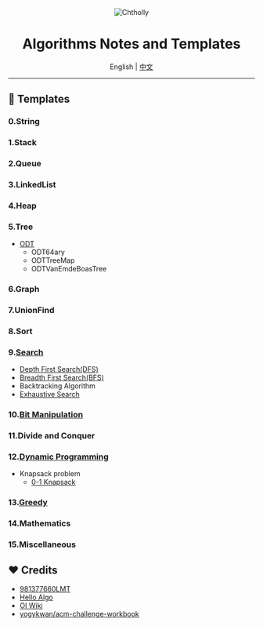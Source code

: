 <div align='center'>
  <img src='https://espresso.codeforces.com/c9deeb5d7f464bfbd4253ce1ea834c6fbec97d40.png' alt="Chtholly"/>
  <h1>
  Algorithms Notes and Templates
  </h1>
  English | <a href='./README.zh-CN.md'>中文</a>
</div>

---

## 📖 Templates

### 0.String

### 1.Stack

### 2.Queue

### 3.LinkedList

### 4.Heap

### 5.Tree

- [ODT](./Tree/ODT/)
  - ODT64ary
  - ODTTreeMap
  - ODTVanEmdeBoasTree

### 6.Graph

### 7.UnionFind

### 8.Sort

### 9.[Search](./Search/)

- [Depth First Search(DFS)](./Search/Depth_First_Search/)
- [Breadth First Search(BFS)](./Search/Breadth_First_Search/)
- Backtracking Algorithm
- [Exhaustive Search](./Search/Exhaustive_Search/)

### 10.[Bit Manipulation](./Bit_Manipulation/)

### 11.Divide and Conquer

### 12.[Dynamic Programming](./Dynamic_Programming/)

- Knapsack problem
  - [0-1 Knapsack](./Dynamic_Programming/背包问题/01背包/)

### 13.[Greedy](./Greedy/)

### 14.Mathematics

### 15.Miscellaneous

## ❤️ Credits

- [981377660LMT](https://github.com/981377660LMT/algorithm-study/)
- [Hello Algo](https://www.hello-algo.com/)
- [OI Wiki](https://oi-wiki.org/)
- [yogykwan/acm-challenge-workbook](https://github.com/yogykwan/acm-challenge-workbook)
